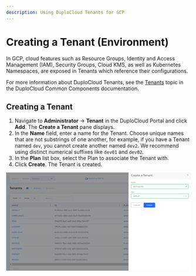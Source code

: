```yaml
---
description: Using DuploCloud Tenants for GCP
---
```


# Creating a Tenant (Environment)

In GCP, cloud features such as Resource Groups, Identity and Access Management (IAM), Security Groups, Cloud KMS, as well as Kubernetes Namespaces, are exposed in Tenants which reference their configurations.

For more information about DuploCloud Tenants, see the [Tenants](../../../welcome-to-duplocloud/application-focused-interface-duplocloud-architecture/duplocloud-common-components/tenant.md) topic in the DuploCloud Common Components documentation.&#x20;

## Creating a Tenant <a href="#id-2-toc-title" id="id-2-toc-title"></a>

1. Navigate to **Administrator** -> **Tenant** in the DuploCloud Portal and click **Add**. The **Create a Tenant** pane displays.
2. In the **Name** field, enter a name for the Tenant. Choose unique names that are not substrings of one another, for example, if you have a Tenant named `dev`, you cannot create another named `dev2`. We recommend using distinct numerical suffixes like `dev01` and `dev02`.
3. In the **Plan** list box, select the Plan to associate the Tenant with.&#x20;
4. Click **Create**. The Tenant is created.&#x20;

<div align="left"><img src="../../../.gitbook/assets/image (332).png" alt="The Create a Tenant pane in the DuploCloud Portal"></div>
